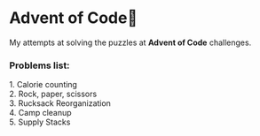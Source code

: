 <h1>Advent of Code🎄 </h1>
My attempts at solving the puzzles at <b>Advent of Code</b> challenges.
<h3>Problems list:</h3>
1. Calorie counting <br>
2. Rock, paper, scissors <br>
3. Rucksack Reorganization <br>
4. Camp cleanup <br>
5. Supply Stacks <br>
